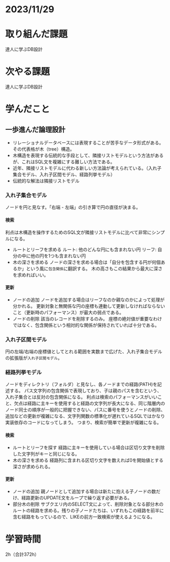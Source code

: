 # 2023/11/29
# 取り組んだ課題
達人に学ぶDB設計
  
# 次やる課題
達人に学ぶDB設計

# 学んだこと
## 一歩進んだ論理設計
* リレーショナルデータベースには表現することが苦手なデータ形式がある。その代表格が木（tree）構造。
* 木構造を表現する伝統的な手段として、隣接リストモデルという方法があるが、これはSQL文を複雑にする難しい方法である。
* 近年、隣接リストモデルに代わる新しい方法論が考えられている。（入れ子集合モデル、入れ子区間モデル、経路列挙モデル）
* 伝統的な解法は隣接リストモデル
### 入れ子集合モデル
ノードを円と見なす。「右端 - 左端」の引き算で円の直径が決まる。
#### 検索
利点は木構造を操作するためのSQL文が隣接リストモデルに比べて非常にシンプルになる。
* ルートとリーフを求める
ルート: 他のどんな円にも含まれない円
リーフ: 自分の中に他の円を1つも含まれない円
* 木の深さを求める
ノードの深さを求める場合は「自分を包含する円が何個あるか」という風に`包含関係`に翻訳する。
木の高さもこの結果から最大に深さを求めればいい。
#### 更新
* ノードの追加
ノードを追加する場合はリーフなのか親なのかによって処理が分かれる。
更新対象と無関係な円の座標も連動して更新しなければならないこと（更新時のパフォーマンス）が最大の弱点である。
* ノードの削除
該当のレコードを削除するのみ。
座標の絶対値が重要なわけではなく、包含関係という相対的な関係が保持されていれば十分である。
### 入れ子区間モデル
円の左端/右端の座標値としてとれる範囲を実数まで広げた、入れ子集合モデルの拡張版が`入れ子区間モデル`。
### 経路列挙モデル
ノードをディレクトリ（フォルダ）と見なし、各ノードまでの経路(PATH)を記述する。
パス文字列の包含関係で表現しており、子は親のパスを含むという、入れ子集合とは反対の包含関係になる。
利点は検索のパフォーマンスがいいこと、欠点は経路に主キーを使用すると経路の文字列が長大になる、同じ階層内のノード同士の順序が一般的に把握できない、パスに番号を使うとノードの削除、追加などの更新が複雑になる、文字列関数の標準化が遅れているSQLではかなり実装依存のコードになってしまう。
つまり、検索が簡単で更新が複雑になる。
#### 検索
* ルートとリーフを探す
経路に主キーを使用している場合は区切り文字を削除した文字列がキーと同じになる。
* 木の深さを求める
経路列に含まれる区切り文字を数えれば0を開始値とする深さが求められる。
#### 更新
* ノードの追加
親ノードとして追加する場合は新たに抱える子ノードの数だけ、経路更新のUPDATE文をループで繰り返す必要がある。
* 部分木の削除
サブクエリ内のSELECT文によって、削除対象となる部分木のルートの経路を求める。残りの子ノードたちは、いずれもこの経路を前半に含む経路をもっているので、LIKEの前方一致検索が使えるようになる。

# 学習時間
2h（合計372h）
